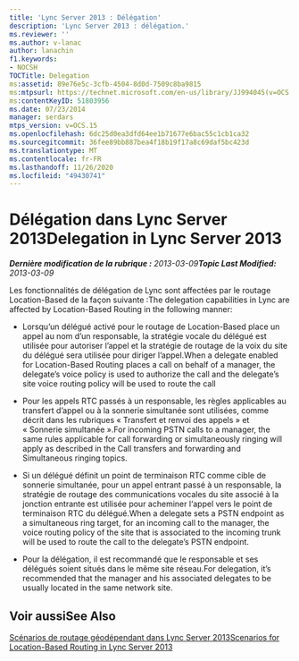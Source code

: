 ```yaml
---
title: 'Lync Server 2013 : Délégation'
description: 'Lync Server 2013 : délégation.'
ms.reviewer: ''
ms.author: v-lanac
author: lanachin
f1.keywords:
- NOCSH
TOCTitle: Delegation
ms:assetid: 89e76e5c-3cfb-4504-8d0d-7509c8ba9815
ms:mtpsurl: https://technet.microsoft.com/en-us/library/JJ994045(v=OCS.15)
ms:contentKeyID: 51803956
ms.date: 07/23/2014
manager: serdars
mtps_version: v=OCS.15
ms.openlocfilehash: 6dc25d0ea3dfd64ee1b71677e6bac55c1cb1ca32
ms.sourcegitcommit: 36fee89bb887bea4f18b19f17a8c69daf5bc423d
ms.translationtype: MT
ms.contentlocale: fr-FR
ms.lasthandoff: 11/26/2020
ms.locfileid: "49430741"
---
```

# <a name="delegation-in-lync-server-2013"></a><span data-ttu-id="dd10f-103">Délégation dans Lync Server 2013</span><span class="sxs-lookup"><span data-stu-id="dd10f-103">Delegation in Lync Server 2013</span></span>

<div data-xmlns="http://www.w3.org/1999/xhtml">

<div class="topic" data-xmlns="http://www.w3.org/1999/xhtml" data-msxsl="urn:schemas-microsoft-com:xslt" data-cs="https://msdn.microsoft.com/">

<div data-asp="https://msdn2.microsoft.com/asp">



</div>

<div id="mainSection">

<div id="mainBody"><span data-ttu-id="dd10f-104">

<span> </span></span><span class="sxs-lookup"><span data-stu-id="dd10f-104">

<span> </span></span></span>

<span data-ttu-id="dd10f-105">_**Dernière modification de la rubrique :** 2013-03-09_</span><span class="sxs-lookup"><span data-stu-id="dd10f-105">_**Topic Last Modified:** 2013-03-09_</span></span>

<span data-ttu-id="dd10f-106">Les fonctionnalités de délégation de Lync sont affectées par le routage Location-Based de la façon suivante :</span><span class="sxs-lookup"><span data-stu-id="dd10f-106">The delegation capabilities in Lync are affected by Location-Based Routing in the following manner:</span></span>

  - <span data-ttu-id="dd10f-107">Lorsqu’un délégué activé pour le routage de Location-Based place un appel au nom d’un responsable, la stratégie vocale du délégué est utilisée pour autoriser l’appel et la stratégie de routage de la voix du site du délégué sera utilisée pour diriger l’appel.</span><span class="sxs-lookup"><span data-stu-id="dd10f-107">When a delegate enabled for Location-Based Routing places a call on behalf of a manager, the delegate’s voice policy is used to authorize the call and the delegate’s site voice routing policy will be used to route the call</span></span>

  - <span data-ttu-id="dd10f-108">Pour les appels RTC passés à un responsable, les règles applicables au transfert d’appel ou à la sonnerie simultanée sont utilisées, comme décrit dans les rubriques « Transfert et renvoi des appels » et « Sonnerie simultanée ».</span><span class="sxs-lookup"><span data-stu-id="dd10f-108">For incoming PSTN calls to a manager, the same rules applicable for call forwarding or simultaneously ringing will apply as described in the Call transfers and forwarding and Simultaneous ringing topics.</span></span>

  - <span data-ttu-id="dd10f-109">Si un délégué définit un point de terminaison RTC comme cible de sonnerie simultanée, pour un appel entrant passé à un responsable, la stratégie de routage des communications vocales du site associé à la jonction entrante est utilisée pour acheminer l‘appel vers le point de terminaison RTC du délégué.</span><span class="sxs-lookup"><span data-stu-id="dd10f-109">When a delegate sets a PSTN endpoint as a simultaneous ring target, for an incoming call to the manager, the voice routing policy of the site that is associated to the incoming trunk will be used to route the call to the delegate’s PSTN endpoint.</span></span>

  - <span data-ttu-id="dd10f-110">Pour la délégation, il est recommandé que le responsable et ses délégués soient situés dans le même site réseau.</span><span class="sxs-lookup"><span data-stu-id="dd10f-110">For delegation, it’s recommended that the manager and his associated delegates to be usually located in the same network site.</span></span>

<div>

## <a name="see-also"></a><span data-ttu-id="dd10f-111">Voir aussi</span><span class="sxs-lookup"><span data-stu-id="dd10f-111">See Also</span></span>


[<span data-ttu-id="dd10f-112">Scénarios de routage géodépendant dans Lync Server 2013</span><span class="sxs-lookup"><span data-stu-id="dd10f-112">Scenarios for Location-Based Routing in Lync Server 2013</span></span>](lync-server-2013-scenarios-for-location-based-routing.md)  
  

<span data-ttu-id="dd10f-113"></div>

</div>

<span> </span>

</div>

</div>

</span><span class="sxs-lookup"><span data-stu-id="dd10f-113"></div>

</div>

<span> </span>

</div>

</div>

</span></span></div>

